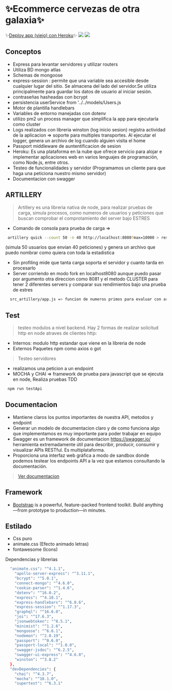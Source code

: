 # ✨Ecommerce cervezas de otra galaxia✨
✨[Deploy app (viejo) con Heroku](https://ecommercenodejsnacho.herokuapp.com/login)✨
![](https://firebasestorage.googleapis.com/v0/b/beerscript-ebe0f.appspot.com/o/loginPARAGITHUB.JPG?alt=media&token=d00b2fa3-7a30-4839-a879-88cd09591ef9)
![](https://firebasestorage.googleapis.com/v0/b/beerscript-ebe0f.appspot.com/o/IMAGEN%20PARA%20GITHUB.JPG?alt=media&token=9691ffe6-7682-4b1e-91a3-92820e453220)
## Conceptos
- Express para levantar servidores y utilizar routers
- Utiliza BD mongo atlas
- Schemas de mongoose
- express-session :  permite que una variable sea accesible desde cualquier lugar del sitio. Se almacena del lado del servidor.Se utiliza principalmente para guardar los datos de usuario al iniciar sesión.
- contraseñas hasheadas con bcrypt 
- persistencia userService from '../../models/Users.js
- Motor de plantilla handlebars
- Variables de entorno manejadas con dotenv 
- utilizo pm2 un process manager que simplifica la app para ejecutarla como cluster
- Logs realizados con libreria winston (log inicio sesion) registra actividad de la aplicacion => soporte para multiples transportes. Al ejecutar el logger, genera un    archivo de log cuando alguien visita el home
- Passport middleware de auntentificacion de sesion
- Heroku: Es una plataforma en la nube que ofrece servicio para alojar e implementar aplicaciones web en varios lenguajes de programación, como Node.js, entre otros.
- Testeo de funcionalidades y servidor (Programamos un cliente para que haga una peticiona  nuestro mismo servidor)
- Documentacion con swagger

## ARTILLERY 
> Artillery es una libreria nativa de node, para realizar pruebas de carga, simula procesos, como numeros de usuarios y peticiones que buscan comprobar el comprotamiento del server bajo ESTRES
- Comando de consola para prueba de carga => 
 ```sh
  artillery quick --count 50 -n 40 http://localhost:8080?max=10000 > resultFork.txt

```
 
(simula 50 usuarios que envian 40 peticiones) y genera un archivo que puedo nombrar como quiera con toda la estadistica 
- Sin profiling mide que tanta carga soporta el servidor y cuanto tarda en procesarlo
- Server corriendo en modo fork en localhost8080 aunque puedo pasar por argumento otra direccion como 8081 y el metodo CLUSTER para tener 2 diferentes servers y comparar sus rendimientos bajo una prueba de estres

```sh
  src_artillery/app.js => funcion de numeros primos para evaluar con artillery su comportamiento en modo fork y se puede pasar por argumento modo cluster

```
## Test
> testeo modulos a nivel backend. Hay 2 formas de realizar solicitud http en node atraves de  clientes http:
- Internos: modulo http estandar  que viene en la libreria de node 
- Externos  Paquetes npm como axios o got 

>Testeo servidores
- realizamos una peticion a un endpoint
- MOCHA y CHAI => framework de prueba para javascript que se ejecuta en node, Realiza pruebas TDD
 ```sh
  npm run testApi

```

## Documentacion 
- Mantiene claros los puntos importantes de nuestra API, metodos y endpoint 
- Generar  un modelo de documentacion claro y de como funciona algo que implementamos es muy importante para poder trabajar en equipo
- Swagger es un framework de documentacion https://swagger.io/  herramienta extremadamente útil para describir, producir, consumir y visualizar APIs RESTful. Es multiplataforma.
- Proporciona una interfaz web gráfica a modo de sandbox donde podemos testear los endpoints API a la vez que estamos consultando la documentación. 
 > [Ver documentacion](http://localhost:8080/api-docs/)



## Framework
-  [Bootstrap](https://getbootstrap.com/docs/5.2/getting-started/introduction/) is a powerful, feature-packed frontend toolkit. Build anything—from prototype to production—in minutes.

## Estilado
- Css puro 
- animate.css (Efecto animado letras)
- fontawesome (Icons)

Dependencias y librerias

```sh
  "animate.css": "^4.1.1",
    "apollo-server-express": "^3.11.1",
    "bcrypt": "^5.0.1",
    "connect-mongo": "^4.6.0",
    "cookie-parser": "^1.4.6",
    "dotenv": "^16.0.2",
    "express": "^4.18.1",
    "express-handlebars": "^6.0.6",
    "express-session": "^1.17.3",
    "graphql": "^16.6.0",
    "joi": "^17.6.3",
    "jsonwebtoken": "^8.5.1",
    "minimist": "^1.2.6",
    "mongoose": "^6.6.1",
    "nodemon": "^2.0.19",
    "passport": "^0.6.0",
    "passport-local": "^1.0.0",
    "swagger-jsdoc": "^6.2.5",
    "swagger-ui-express": "^4.6.0",
    "winston": "^3.8.2"
  },
  "devDependencies": {
    "chai": "^4.3.7",
    "mocha": "^10.1.0",
    "supertest": "^6.3.1"


```

